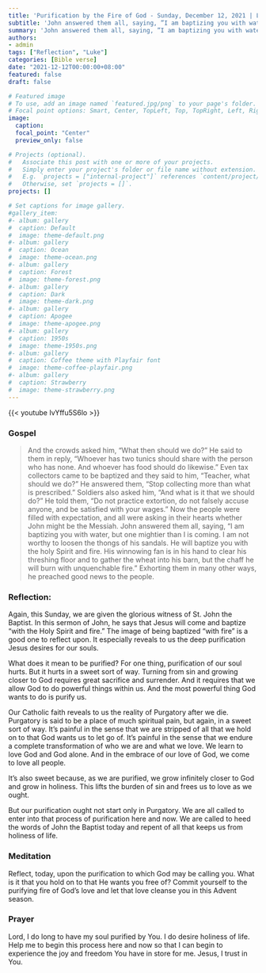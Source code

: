```yaml
---
title: 'Purification by the Fire of God - Sunday, December 12, 2021 | Luke 3:10-18'
subtitle: 'John answered them all, saying, ”I am baptizing you with water, but one mightier than I is coming. I am not worthy to loosen the thongs of his sandals. He will baptize you with the Holy Spirit and fire. His winnowing fan is in his hand to clear his threshing floor and to gather the wheat into his barn, but the chaff he will burn with unquenchable fire.'
summary: 'John answered them all, saying, ”I am baptizing you with water, but one mightier than I is coming. I am not worthy to loosen the thongs of his sandals. He will baptize you with the Holy Spirit and fire. His winnowing fan is in his hand to clear his threshing floor and to gather the wheat into his barn, but the chaff he will burn with unquenchable fire.'
authors:
- admin
tags: ["Reflection", "Luke"]
categories: [Bible verse]
date: "2021-12-12T00:00:00+08:00"
featured: false
draft: false

# Featured image
# To use, add an image named `featured.jpg/png` to your page's folder.
# Focal point options: Smart, Center, TopLeft, Top, TopRight, Left, Right, BottomLeft, Bottom, BottomRight
image:
  caption:
  focal_point: "Center"
  preview_only: false

# Projects (optional).
#   Associate this post with one or more of your projects.
#   Simply enter your project's folder or file name without extension.
#   E.g. `projects = ["internal-project"]` references `content/project/deep-learning/index.md`.
#   Otherwise, set `projects = []`.
projects: []

# Set captions for image gallery.
#gallery_item:
#- album: gallery
#  caption: Default
#  image: theme-default.png
#- album: gallery
#  caption: Ocean
#  image: theme-ocean.png
#- album: gallery
#  caption: Forest
#  image: theme-forest.png
#- album: gallery
#  caption: Dark
#  image: theme-dark.png
#- album: gallery
#  caption: Apogee
#  image: theme-apogee.png
#- album: gallery
#  caption: 1950s
#  image: theme-1950s.png
#- album: gallery
#  caption: Coffee theme with Playfair font
#  image: theme-coffee-playfair.png
#- album: gallery
#  caption: Strawberry
#  image: theme-strawberry.png
---
```


{{< youtube IvYffu5S6lo >}}

### Gospel
> And the crowds asked him, “What then should we do?” He said to them in reply, “Whoever has two tunics should share with the person who has none. And whoever has food should do likewise.” Even tax collectors came to be baptized and they said to him, “Teacher, what should we do?” He answered them, “Stop collecting more than what is prescribed.” Soldiers also asked him, “And what is it that we should do?” He told them, “Do not practice extortion, do not falsely accuse anyone, and be satisfied with your wages.” Now the people were filled with expectation, and all were asking in their hearts whether John might be the Messiah. John answered them all, saying, “I am baptizing you with water, but one mightier than I is coming. I am not worthy to loosen the thongs of his sandals. He will baptize you with the holy Spirit and fire. His winnowing fan is in his hand to clear his threshing floor and to gather the wheat into his barn, but the chaff he will burn with unquenchable fire.” Exhorting them in many other ways, he preached good news to the people.

### Reflection:
Again, this Sunday, we are given the glorious witness of St. John the Baptist. In this sermon of John, he says that Jesus will come and baptize “with the Holy Spirit and fire.”  The image of being baptized “with fire” is a good one to reflect upon.  It especially reveals to us the deep purification Jesus desires for our souls.  

What does it mean to be purified?  For one thing, purification of our soul hurts.  But it hurts in a sweet sort of way.  Turning from sin and growing closer to God requires great sacrifice and surrender.  And it requires that we allow God to do powerful things within us.  And the most powerful thing God wants to do is purify us.

Our Catholic faith reveals to us the reality of Purgatory after we die.  Purgatory is said to be a place of much spiritual pain, but again, in a sweet sort of way.  It’s painful in the sense that we are stripped of all that we hold on to that God wants us to let go of.  It’s painful in the sense that we endure a complete transformation of who we are and what we love.  We learn to love God and God alone.  And in the embrace of our love of God, we come to love all people.

It’s also sweet because, as we are purified, we grow infinitely closer to God and grow in holiness.  This lifts the burden of sin and frees us to love as we ought.  

But our purification ought not start only in Purgatory.  We are all called to enter into that process of purification here and now.  We are called to heed the words of John the Baptist today and repent of all that keeps us from holiness of life.

### Meditation
Reflect, today, upon the purification to which God may be calling you.  What is it that you hold on to that He wants you free of?  Commit yourself to the purifying fire of God’s love and let that love cleanse you in this Advent season.

### Prayer
Lord, I do long to have my soul purified by You.  I do desire holiness of life.  Help me to begin this process here and now so that I can begin to experience the joy and freedom You have in store for me.  Jesus, I trust in You.
